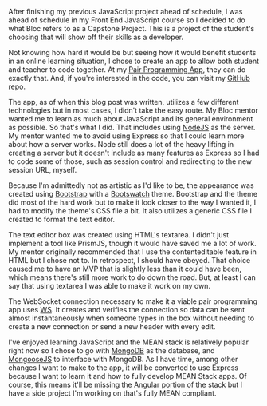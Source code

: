 After finishing my previous JavaScript project ahead of schedule, I was ahead of schedule in my Front End JavaScript course so I decided to do what Bloc refers to as a Capstone Project. This is a project of the student's choosing that will show off their skills as a developer.

Not knowing how hard it would be but seeing how it would benefit students in an online learning situation, I chose to create an app to allow both student and teacher to code together. At my <a href="http://www.pairprogrammingapp.com/">Pair Programming App</a>, they can do exactly that. And, if you're interested in the code, you can visit my <a href="https://github.com/TimBiden/Pair-Programming">GitHub repo</a>.

The app, as of when this blog post was written, utilizes a few different technologies but in most cases, I didn't take the easy route. My Bloc mentor wanted me to learn as much about JavaScript and its general environment as possible. So that's what I did. That includes using <a href="https://nodejs.org/en/" target="_blank" rel="noopener">NodeJS</a> as the server. My mentor wanted me to avoid using Express so that I could learn more about how a server works. Node still does a lot of the heavy lifting in creating a server but it doesn't include as many features as Express so I had to code some of those, such as session control and redirecting to the new session URL, myself.

Because I'm admittedly not as artistic as I'd like to be, the appearance was created using <a href="http://getbootstrap.com/" target="_blank" rel="noopener">Bootstrap</a> with a <a href="https://bootswatch.com/" target="_blank" rel="noopener">Bootswatch</a> theme. Bootstrap and the theme did most of the hard work but to make it look closer to the way I wanted it, I had to modify the theme's CSS file a bit. It also utilizes a generic CSS file I created to format the text editor.

The text editor box was created using HTML's textarea. I didn't just implement a tool like PrismJS, though it would have saved me a lot of work. My mentor originally recommended that I use the contenteditable feature in HTML but I chose not to. In retrospect, I should have obeyed. That choice caused me to have an MVP that is slightly less than it could have been, which means there's still more work to do down the road. But, at least I can say that using textarea I was able to make it work on my own.

The WebSocket connection necessary to make it a viable pair programming app uses <a href="https://github.com/websockets/ws" target="_blank" rel="noopener">WS</a>. It creates and verifies the connection so data can be sent almost instantaneously when someone types in the box without needing to create a new connection or send a new header with every edit.

I've enjoyed learning JavaScript and the MEAN stack is relatively popular right now so I chose to go with <a href="https://www.mongodb.com/" target="_blank" rel="noopener">MongoDB</a> as the database, and <a href="http://mongoosejs.com/" target="_blank" rel="noopener">MongooseJS</a> to interface with MongoDB. As I have time, among other changes I want to make to the app, it will be converted to use Express because I want to learn it and how to fully develop MEAN Stack apps. Of course, this means it'll be missing the Angular portion of the stack but I have a side project I'm working on that's fully MEAN compliant.
